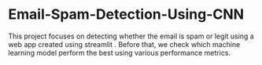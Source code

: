 # Email-Spam-Detection-Using-CNN
This project focuses on detecting whether the email is spam or legit using a web app created using streamlit . Before that, we check which machine learning model perform the best using various performance metrics. 
